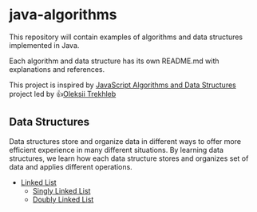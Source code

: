 # java-algorithms
This repository will contain examples of algorithms and data structures implemented in Java.

Each algorithm and data structure has its own README.md with explanations and references.

This project is inspired by [JavaScript Algorithms and Data Structures](https://github.com/trekhleb/javascript-algorithms) project
led by :+1:[Oleksii Trekhleb](https://github.com/trekhleb)

## Data Structures
Data structures store and organize data in different ways to offer more efficient experience in many different situations.
By learning data structures, we learn how each data structure stores and organizes set of data and applies different operations.

* [Linked List](java-algorithms/src/main/datastructures/linkedlist)
  * [Singly Linked List](java-algorithms/src/main/datastructures/linkedlist/singly)
  * [Doubly Linked List](java-algorithms/src/main/datastructures/linkedlist/doubly)
